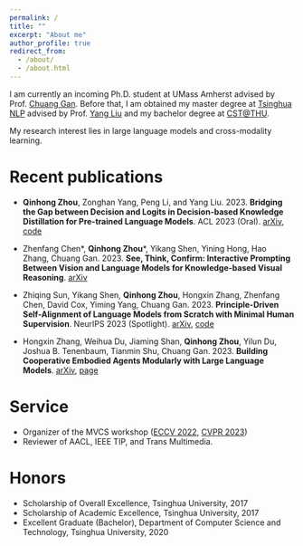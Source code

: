 ```yaml
---
permalink: /
title: ""
excerpt: "About me"
author_profile: true
redirect_from: 
  - /about/
  - /about.html
---
```


I am currently an incoming Ph.D. student at UMass Amherst advised by Prof. [Chuang Gan](https://people.csail.mit.edu/ganchuang/). Before that, I am obtained my master degree at [Tsinghua NLP](http://nlp.csai.tsinghua.edu.cn/) advised by Prof. [Yang Liu](http://nlp.csai.tsinghua.edu.cn/~ly/) and my bachelor degree at [CST@THU](https://www.cs.tsinghua.edu.cn/csen/).

My research interest lies in large language models and cross-modality learning.

Recent publications
======
<!-- ![DBKD](../images/dbkd.png) -->
* **Qinhong Zhou**, Zonghan Yang, Peng Li, and Yang Liu. 2023. **Bridging the Gap between Decision and Logits in Decision-based Knowledge Distillation for Pre-trained Language Models**. ACL 2023 (Oral). [arXiv](https://arxiv.org/abs/2306.08909), [code](https://github.com/zhouqqhh/DBKD-PLM)

<!-- ![VisualCoT](../images/visualCoT.png) -->
* Zhenfang Chen\*, **Qinhong Zhou**\*, Yikang Shen, Yining Hong, Hao Zhang, Chuang Gan. 2023. **See, Think, Confirm: Interactive Prompting Between Vision and Language Models for Knowledge-based Visual Reasoning**. [arXiv](https://arxiv.org/abs/2301.05226)

<!-- ![Dromedary](../images/dromedary.png) -->

* Zhiqing Sun, Yikang Shen, **Qinhong Zhou**, Hongxin Zhang, Zhenfang Chen, David Cox, Yiming Yang, Chuang Gan. 2023. **Principle-Driven Self-Alignment of Language Models from Scratch with Minimal Human Supervision**. NeurIPS 2023 (Spotlight). [arXiv](https://arxiv.org/abs/2305.03047), [code](https://github.com/IBM/Dromedary)

<!-- ![CoLLM](../images/collm.jpg) -->
* Hongxin Zhang, Weihua Du, Jiaming Shan, **Qinhong Zhou**, Yilun Du, Joshua B. Tenenbaum, Tianmin Shu, Chuang Gan. 2023. **Building Cooperative Embodied Agents Modularly with Large Language Models**. [arXiv](https://arxiv.org/abs/2307.02485), [page](https://vis-www.cs.umass.edu/Co-LLM-Agents/)

Service
======
* Organizer of the MVCS workshop ([ECCV 2022](https://mvcs-workshop.github.io/schedule.html), [CVPR 2023](https://mvcs-workshop.github.io/))
* Reviewer of AACL, IEEE TIP, and Trans Multimedia.

Honors
======
* Scholarship of Overall Excellence, Tsinghua University, 2017
* Scholarship of Academic Excellence, Tsinghua University, 2017
* Excellent Graduate (Bachelor), Department of Computer Science and Technology, Tsinghua University, 2020
